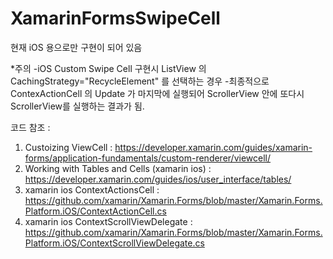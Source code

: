 # XamarinFormsSwipeCell

현재 iOS 용으로만 구현이 되어 있음

*주의
-iOS Custom Swipe Cell 구현시 ListView 의 CachingStrategy="RecycleElement" 를 선택하는 경우
-최종적으로 ContexActionCell 의 Update 가 마지막에 실행되어 ScrollerView 안에 또다시 ScrollerView를 실행하는 결과가 됨.


코드 참조 :
1. Custoizing ViewCell : https://developer.xamarin.com/guides/xamarin-forms/application-fundamentals/custom-renderer/viewcell/
2. Working with Tables and Cells (xamarin ios) : https://developer.xamarin.com/guides/ios/user_interface/tables/
3. xamarin ios ContextActionsCell : https://github.com/xamarin/Xamarin.Forms/blob/master/Xamarin.Forms.Platform.iOS/ContextActionCell.cs
4. xamarin ios ContextScrollViewDelegate : https://github.com/xamarin/Xamarin.Forms/blob/master/Xamarin.Forms.Platform.iOS/ContextScrollViewDelegate.cs
